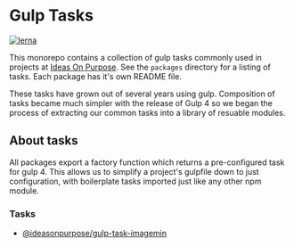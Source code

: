# Gulp Tasks

[![lerna](https://img.shields.io/badge/maintained%20with-lerna-cc00ff.svg)](https://lernajs.io/)

This monorepo contains a collection of gulp tasks commonly used in projects at [Ideas On Purpose][iop]. See the `packages` directory for a listing of tasks. Each package has it's own README file.

These tasks have grown out of several years using gulp. Composition of tasks became much simpler with the release of Gulp 4 so we began the process of extracting our common tasks into a library of resuable modules.

## About tasks

All packages export a factory function which returns a pre-configured task for gulp 4. This allows us to simplify a project's gulpfile down to just configuration, with boilerplate tasks imported just like any other npm module.

### Tasks

- [@ideasonpurpose/gulp-task-imagemin](https://www.npmjs.com/package/@ideasonpurpose/gulp-task-imagemin)

[iop]: https://www.ideasonpurpose.com
